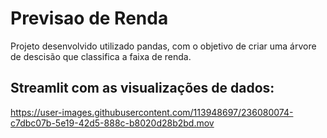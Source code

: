 # Previsao de Renda

Projeto desenvolvido utilizado pandas, com o objetivo de criar uma árvore de descisão que classifica a faixa de renda.

## Streamlit com as visualizações de dados:

https://user-images.githubusercontent.com/113948697/236080074-c7dbc07b-5e19-42d5-888c-b8020d28b2bd.mov



